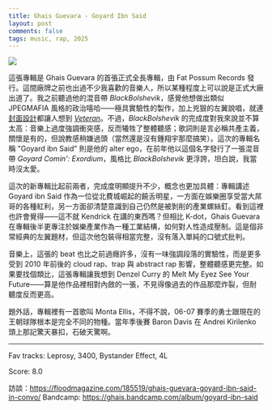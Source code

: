 ```yaml
---
title: Ghais Guevara - Goyard Ibn Said
layout: post
comments: false
tags: music, rap, 2025
---
```


![](https://f4.bcbits.com/img/a0355957126_16.jpg)

這張專輯是 Ghais Guevara 的首張正式全長專輯，由 Fat Possum Records 發行。這間廠牌之前也出過不少我喜歡的音樂人，所以某種程度上可以說是正式大廠出道了。我之前聽過他的混音帶 _BlackBolshevik_，感覺他想做出類似 JPEGMAFIA 風格的政治嘻哈——極具實驗性的製作，加上兇狠的左翼說唱，就連[封面設計](https://f4.bcbits.com/img/a0922919205_16.jpg)都讓人想到 [_Veteran_](https://upload.wikimedia.org/wikipedia/en/8/8a/JPEGMAFIA_-_Veteran_cover_2.jpg)。不過，_BlackBolshevik_ 的完成度對我來說並不算太高：音樂上過度強調衝突感，反而犧牲了整體聽感；歌詞則是言必稱共產主義，關懷是有的，但說教感稍嫌過頭（當然還是沒有鍾翔宇那麼搞笑）。這次的專輯名稱 "Goyard ibn Said" 則是他的 alter ego，在前年他以這個名字發行了一張混音帶 _Goyard Comin': Exordium_，風格比 _BlackBolshevik_ 更浮誇，坦白說，我當時沒太愛。

這次的新專輯比起前兩者，完成度明顯提升不少，概念也更加具體：專輯講述 Goyard ibn Said 作為一位從北費城崛起的饒舌明星，一方面在娛樂圈享受當大屌哥的各種紅利，另一方面卻清楚意識到自己仍然是被剝削的產業螺絲釘。看到這裡也許會覺得——這不就 Kendrick 在講的東西嗎？但相比 K-dot，Ghais Guevara 在專輯後半更專注於娛樂產業作為一種工業結構，如何對人性造成壓制。這是個非常經典的左翼題材，但這次他包裝得相當完整，沒有落入單純的口號式批判。

音樂上，這張的 beat 也比之前過癮許多，沒有一味強調段落的實驗性，而是更多受到 2010 年前後的 cloud rap、trap 與 abstract rap 影響，整體聽感更完整。如果要找個類比，這張專輯讓我想到 Denzel Curry 的 Melt My Eyez See Your Future——算是他作品裡相對內斂的一張，不見得像過去的作品那麼炸裂，但耐聽度反而更高。

題外話，專輯裡有一首歌叫 Monta Ellis，不得不說，06-07 賽季的勇士跟現在的王朝球隊根本是完全不同的物種。當年季後賽 Baron Davis 在 Andrei Kirilenko 頭上那記驚天暴扣，石破天驚啊。

---

Fav tracks: Leprosy, 3400, Bystander Effect, 4L

Score: 8.0

訪談：https://floodmagazine.com/185519/ghais-guevara-goyard-ibn-said-in-convo/
Bandcamp: https://ghais.bandcamp.com/album/goyard-ibn-said
